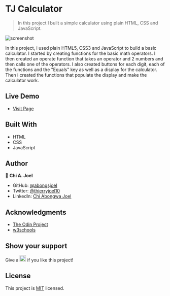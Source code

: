 
# TJ Calculator

> In this project I built a simple calculator using plain HTML, CSS and JavaScript.

![screenshot](../master/screenshot.png)

In this project, i used plain HTML5, CSS3 and JavaScript to build a basic calculator. I started by creating functions for the basic math operators. I then created an operate function that takes an operator and 2 numbers and then calls one of the operators. I also created buttons for each digit, each of the functions and the "Equals" key as well as a display for the calculator. Then i created the functions that populate the display and make the calculator work.

## Live Demo 

- [Visit Page](https://abongsjoel.github.io/tj-calculator/)

## Built With

- HTML
- CSS
- JavaScript

## Author

👤 **Chi A. Joel**

- GitHub: [@abongsjoel](https://github.com/abongsjoel)
- Twitter: [@thierryjoel10](https://twitter.com/ThierryJoel10)
- LinkedIn: [Chi Abongwa Joel](https://www.linkedin.com/in/chi-abongwa-joel-b4285a97/)

## Acknowledgments

- [The Odin Project](https://www.theodinproject.com)
- [w3schools](https://www.w3schools.com)

## Show your support
<p> Give a 
  <g-emoji class="g-emoji" alias="star" fallback-src="https://github.githubassets.com/images/icons/emoji/unicode/2b50.png"><img class="emoji" alt="star" height="20" width="20" src="https://github.githubassets.com/images/icons/emoji/unicode/2b50.png"></g-emoji>
  if you like this project!</p>

## License
  <p>This project is <a href="../master/LICENSE">MIT</a> licensed.</p>

